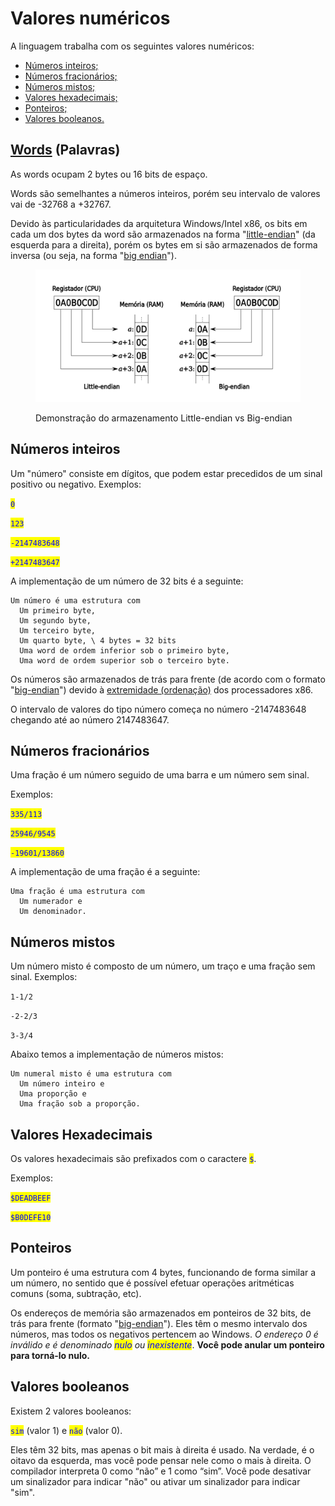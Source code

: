 # Valores numéricos

A linguagem trabalha com os seguintes valores numéricos:

* [Números inteiros;](valores-numericos.md#numeros-inteiros)
* [Números fracionários;](valores-numericos.md#numeros-fracionarios)
* [Números mistos;](valores-numericos.md#numeros-mistos)
* [Valores hexadecimais;](valores-numericos.md#valores-hexadecimais)
* [Ponteiros;](valores-numericos.md#ponteiros)
* [Valores booleanos.](valores-numericos.md#valores-booleanos)

## [Words](https://pt.wikipedia.org/wiki/Palavra\_\(ci%C3%AAncia\_da\_computa%C3%A7%C3%A3o\)) (Palavras)

As words ocupam 2 bytes ou 16 bits de espaço.&#x20;

Words são semelhantes a números inteiros, porém seu intervalo de valores vai de -32768 a +32767.&#x20;

Devido às particularidades da arquitetura Windows/Intel x86, os bits em cada um dos bytes da word são armazenados na forma "[little-endian](https://pt.wikipedia.org/wiki/Extremidade\_\(ordena%C3%A7%C3%A3o\))" (da esquerda para a direita), porém os bytes em si são armazenados de forma inversa (ou seja, na forma "[big endian](https://pt.wikipedia.org/wiki/Extremidade\_\(ordena%C3%A7%C3%A3o\))").

<figure><img src=".gitbook/assets/32bit-Endianess.svg.png" alt=""><figcaption><p>Demonstração do armazenamento Little-endian vs Big-endian</p></figcaption></figure>

## Números inteiros

Um "número" consiste em dígitos, que podem estar precedidos de um sinal positivo ou negativo. Exemplos:&#x20;

<mark style="color:blue;">`0`</mark>

<mark style="color:blue;">`123`</mark>

<mark style="color:blue;">`-2147483648`</mark>

<mark style="color:blue;">`+2147483647`</mark>

A implementação de um número de 32 bits é a seguinte:

```
Um número é uma estrutura com 
  Um primeiro byte,
  Um segundo byte,
  Um terceiro byte,
  Um quarto byte, \ 4 bytes = 32 bits 
  Uma word de ordem inferior sob o primeiro byte, 
  Uma word de ordem superior sob o terceiro byte.
```

Os números são armazenados de trás para frente (de acordo com o formato "[big-endian](https://pt.wikipedia.org/wiki/Extremidade\_\(ordena%C3%A7%C3%A3o\))") devido à [extremidade (ordenação)](https://pt.wikipedia.org/wiki/Extremidade\_\(ordena%C3%A7%C3%A3o\)) dos processadores x86.

O intervalo de valores do tipo número começa no número -2147483648 chegando até ao número 2147483647.

## Números fracionários

Uma fração é um número seguido de uma barra e um número sem sinal.&#x20;

Exemplos:&#x20;

<mark style="color:blue;">`335/113`</mark>

<mark style="color:blue;">`25946/9545`</mark>

<mark style="color:blue;">`-19601/13860`</mark>

A implementação de uma fração é a seguinte:

```
Uma fração é uma estrutura com
  Um numerador e
  Um denominador.
```



## Números mistos

Um número misto é composto de um número, um traço e uma fração sem sinal. Exemplos:

`1-1/2`

`-2-2/3`

`3-3/4`

Abaixo temos a implementação de números mistos:

```
Um numeral misto é uma estrutura com 
  Um número inteiro e 
  Uma proporção e 
  Uma fração sob a proporção.
```

## Valores Hexadecimais

Os valores hexadecimais são prefixados com o caractere <mark style="color:blue;">`$`</mark>.

Exemplos:

<mark style="color:blue;">`$DEADBEEF`</mark>

<mark style="color:blue;">`$B0DEFE10`</mark>

## Ponteiros

Um ponteiro é uma estrutura com 4 bytes, funcionando de forma similar a um número, no sentido que é possível efetuar operações aritméticas comuns (soma, subtração, etc).

Os endereços de memória são armazenados em ponteiros de 32 bits, de trás para frente (formato "[big-endian](https://pt.wikipedia.org/wiki/Extremidade\_\(ordena%C3%A7%C3%A3o\))"). Eles têm o mesmo intervalo dos números, mas todos os negativos pertencem ao Windows. _O endereço 0 é inválido e é denominado <mark style="color:blue;">nulo</mark> ou <mark style="color:blue;">inexistente</mark>_. **Você pode anular um ponteiro para torná-lo nulo.**

## Valores booleanos

Existem 2 valores booleanos:

<mark style="color:blue;">`sim`</mark> (valor 1)  e  <mark style="color:blue;">`não`</mark> (valor 0).

Eles têm 32 bits, mas apenas o bit mais à direita é usado. Na verdade, é o oitavo da esquerda, mas você pode pensar nele como o mais à direita. O compilador interpreta 0 como “não” e 1 como “sim”.  Você pode desativar um sinalizador para indicar "não" ou ativar um sinalizador para indicar "sim".
